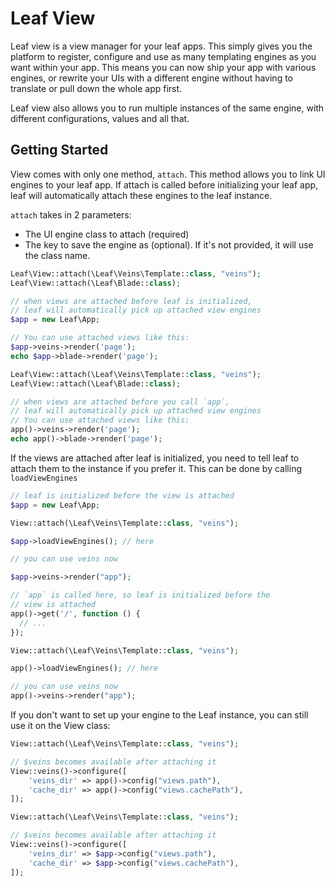 <!-- markdownlint-disable no-inline-html -->
# Leaf View

<!-- ::: tip Video Docs
Learn how to use views in leaf PHP.

<VideoLesson href="#" title="Views in leaf PHP">Watch the views guide on youtube</VideoLesson>
::: -->

Leaf view is a view manager for your leaf apps. This simply gives you the platform to register, configure and use as many templating engines as you want within your app. This means you can now ship your app with various engines, or rewrite your UIs with a different engine without having to translate or pull down the whole app first.

Leaf view also allows you to run multiple instances of the same engine, with different configurations, values and all that.

## Getting Started

View comes with only one method, `attach`. This method allows you to link UI engines to your leaf app. If attach is called before initializing your leaf app, leaf will automatically attach these engines to the leaf instance.

`attach` takes in 2 parameters:

- The UI engine class to attach (required)
- The key to save the engine as (optional). If it's not provided, it will use the class name.

<div class="class-mode">

```php
Leaf\View::attach(\Leaf\Veins\Template::class, "veins");
Leaf\View::attach(\Leaf\Blade::class);

// when views are attached before leaf is initialized,
// leaf will automatically pick up attached view engines
$app = new Leaf\App;

// You can use attached views like this:
$app->veins->render('page');
echo $app->blade->render('page');
```

</div>
<div class="functional-mode">

```php
Leaf\View::attach(\Leaf\Veins\Template::class, "veins");
Leaf\View::attach(\Leaf\Blade::class);

// when views are attached before you call `app`,
// leaf will automatically pick up attached view engines
// You can use attached views like this:
app()->veins->render('page');
echo app()->blade->render('page');
```

</div>

If the views are attached after leaf is initialized, you need to tell leaf to attach them to the instance if you prefer it. This can be done by calling `loadViewEngines`

<div class="class-mode">

```php
// leaf is initialized before the view is attached
$app = new Leaf\App;

View::attach(\Leaf\Veins\Template::class, "veins");

$app->loadViewEngines(); // here

// you can use veins now

$app->veins->render("app");
```

</div>
<div class="functional-mode">

```php
// `app` is called here, so leaf is initialized before the
// view is attached
app()->get('/', function () {
  // ...
});

View::attach(\Leaf\Veins\Template::class, "veins");

app()->loadViewEngines(); // here

// you can use veins now
app()->veins->render("app");
```

</div>

If you don't want to set up your engine to the Leaf instance, you can still use it on the View class:

<div class="functional-mode">

```php
View::attach(\Leaf\Veins\Template::class, "veins");

// $veins becomes available after attaching it
View::veins()->configure([
    'veins_dir' => app()->config("views.path"),
    'cache_dir' => app()->config("views.cachePath"),
]);
```

</div>
<div class="class-mode">

```php
View::attach(\Leaf\Veins\Template::class, "veins");

// $veins becomes available after attaching it
View::veins()->configure([
    'veins_dir' => $app->config("views.path"),
    'cache_dir' => $app->config("views.cachePath"),
]);
```

</div>
